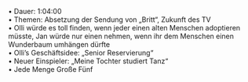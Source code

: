 • Dauer: 1:04:00  
• Themen: Absetzung der Sendung von „Britt“, Zukunft des TV  
• Olli würde es toll finden, wenn jeder einen alten Menschen adoptieren müsste, Jan würde nur einen nehmen, wenn ihr dem Menschen einen Wunderbaum umhängen dürfte  
• Olli’s Geschäftsidee: „Senior Reservierung“  
• Neuer Einspieler: „Meine Tochter studiert Tanz“  
• Jede Menge Große Fünf  
